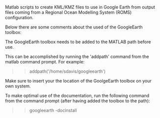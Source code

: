 Matlab scripts to create KML/KMZ files to use in Google Earth from output files 
coming from a Regional Ocean Modelling System (ROMS) configuration. 



Below there are some comments about the used of the GoogleEarth toolbox:

The GoogleEarth toolbox needs to be added to the MATLAB path before use.

This can be accomplished by running the 'addpath' command from the 
matlab command prompt. For example:

>> addpath('/home/sdavis/googleearth')

Make sure to insert your the location of the GoolgeEarth toolbox on your 
own system. 


To make optimal use of the documentation, run the following command from 
the command prompt (after having added the toolbox to the path):

>> googleearth -docinstall

